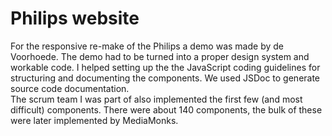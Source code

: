<!--
  id: 2294
  slug: philips-website
  type: fortpolio
  excerpt: Transformed demo into workable code. Helped setting up coding guidelines for future views and components. Implemented the more complex components and simpler example components. Setup a build that generated the documentation through JSDoc.
  excerptNl: Demo omgezet in werkbare code.
Hielp bij het opzetten van code richtlijnen voor toekomstige views en componenten.
De complexere componenten en eenvoudigere voorbeeld componenten geïmplementeerd.
Ik heb een build opgezet die de documentatie genereerde via JSDoc.
  categories: JavaScript, video, mobile
  tags: scrum, design system, HTML, JavaScript, Less, JSDoc
  clients: De Voorhoede
  collaboration: Philips, MediaMonks
  prizes: 
  thumbnail: Philips-Consumenten-producten-e1437373928995.jpg
  image: Philips-Consumenten-producten-e1437373928995.jpg
  images: Philips-Consumenten-producten-e1437373928995.jpg, De-Philips-SHAVER-Series-9000-SensoTouch-Scheerapparaat-voor-nat-droog-scheren-RQ1275-16-Scheerapparaat-voor-nat-droog-scheren-kopen-e1437373812808.jpg, Philips-GEZICHT-Scheerapparaten-e1437373862527.jpg, DEC_Compare_Page_v1.png, 01_CAT_Shavers.png, 03_PDP_Shavers.png, 09_PDP_Coffee.png, DEC_Grid_Latest_small_banner.png, PDP_CRP_overview_v1.png, PDP_CRP_reviews_v1.png
  inCv: true
  inPortfolio: true
  dateFrom: 2013-05-01
  dateTo: 2013-07-01
-->

# Philips website

For the responsive re-make of the Philips a demo was made by de Voorhoede. The demo had to be turned into a proper design system and workable code.
I helped setting up the the JavaScript coding guidelines for structuring and documenting the components. We used JSDoc to generate source code documentation.<br />
The scrum team I was part of also implemented the first few (and most difficult) components. There were about 140 components, the bulk of these were later implemented by MediaMonks.
